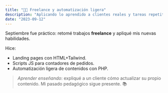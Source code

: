 ```yaml
---
title: "🧑‍💻 Freelance y automatización ligera"
description: "Aplicando lo aprendido a clientes reales y tareas repetitivas."
date: "2023-09-12"
---
```

Septiembre fue práctico: retomé trabajos **freelance** y apliqué mis nuevas habilidades.

Hice:
- Landing pages con HTML+Tailwind.
- Scripts JS para contadores de pedidos.
- Automatización ligera de contenidos con PHP.

> *_Aprender enseñando_*: expliqué a un cliente cómo actualizar su propio contenido. Mi pasado pedagógico sigue presente. 📚
